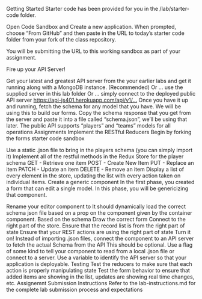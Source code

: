 Getting Started
Starter code has been provided for you in the /lab/starter-code folder.

Open Code Sandbox and Create a new application. When prompted, choose “From GitHub” and then paste in the URL to today’s starter code folder from your fork of the class repository.

You will be submitting the URL to this working sandbox as part of your assignment.

Fire up your API Server!

Get your latest and greatest API server from the your earlier labs and get it running along with a MongoDB instance. (Recommended)
Or … use the supplied server in this lab folder
Or … simply connect to the deployed public API server
https://api-js401.herokuapp.com/api/v1/…
Once you have it up and running, fetch the schema for any model that you have. We will be using this to build our forms. Copy the schema response that you get from the server and paste it into a file called “schema.json”, we’ll be using that later.
The public API supports “players” and “teams” models for all operations
Assignments
Implement the RESTful Reducers
Begin by forking the forms starter code sandbox

Use a static .json file to bring in the players schema (you can simply import it)
Implement all of the restful methods in the Redux Store for the player schema
GET - Retrieve one item
POST - Create New Item
PUT - Replace an item
PATCH - Update an item
DELETE - Remove an item
Display a list of every element in the store, updating the list with every action taken on individual items.
Create a generic <Record/> component
In the first phase, you created a form that can edit a single model. In this phase, you will be genericizing that component.

Rename your editor component to <Record />
It should dynamically load the correct schema json file based on a prop on the component given by the container component.
Based on the schema
Draw the correct form
Connect to the right part of the store.
Ensure that the record list is from the right part of state
Ensure that your REST actions are using the right part of state
Turn it on!
Instead of importing .json files, connect the <Record /> component to an API server to fetch the actual Schema from the API
This should be optional. Use a flag of some kind to tell your component to read from a local .json file or connect to a server.
Use a variable to identify the API server so that your application is deployable.
Testing
Test the reducers to make sure that each action is properly manipulating state
Test the form behavior to ensure that added items are showing in the list, updates are showing real time changes, etc.
Assignemnt Submission Instructions
Refer to the lab-instructions.md for the complete lab submission process and expectations
